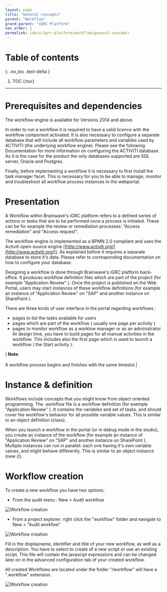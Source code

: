 ```yaml
---
layout: page
title: "General concepts"
parent: "Workflow"
grand_parent: "iGRC Platform"
nav_order: 1
permalink: /docs/igrc-platform/workflow/general-concept/
---
```


# Table of contents
{: .no_toc .text-delta }

1. TOC
{:toc}
---

# Prerequisites and dependencies

The workflow engine is available for Versions 2014 and above.     

In order to run a workflow it is required to have a valid licence with the workflow component activated. It is also necessary to configure a separate database that will include all workflow parameters and variables used by ACTIVITI (the underlying workflow engine). Please see the following Documentation for more information on configuring the ACTIVITI database. As it is the case for the product the only databases supported are SQL server, Oracle and Postgres.    

Finally, before implementing a workflow it is necessary to first install the task manager facet. This is necessary for you to be able to manage, monitor and troubleshoot all workflow process instances in the webportal.    

# Presentation

A Workflow within Brainwave's iGRC platform refers to a defined series of actions or tasks that are to be performed once a process is initiated. These can be for example the review or remediation processes: "Access remediation" and "Access request".   

The workflow engine is implemented as a BPMN 2.0 compliant and uses the Activiti open-source engine ([http://www.activiti.org/](http://www.activiti.org/)). As explained before it requires a separate database to store it's data. Please refer to corresponding documentation on how to configure your database.      

Designing a workflow is done through Brainwave's iGRC platform back-office. It produces workflow definition files which are part of the project (for exemple "Application Review" ). Once the project is published on the Web Portal, users may start instances of these workflow definitions (for example an instance of "Application Review" on "SAP" and another instance on SharePoint ).     

There are three kinds of user interface in the portal regarding workflows :     

- pages to list the tasks available for users
- pages which are part of the workflow ( usually one page per activity )
- pages to monitor workflow as a worklow manager or as an administrator  
At design time, you have to build pages for all manual activities in the workflow. This includes also the first page which is used to launch a workflow ( the Start activity ).

| **Note**: <br><br> A workflow process begins and finishes with the same timeslot.|

# Instance & definition

Workflows include concepts that you might know from object oriented programming. The .workflow file is a workflow definition (for exemple "Application Review" ). It contains the variables and set of tasks, and should cover the workflow's behavior for all possible variable values. This is similar to an object definition (class).   

When you launch a workflow in the portal (or in debug mode in the studio), you create an instance of the workflow (for example an instance of "Application Review" on "SAP" and another instance on SharePoint ). Multiple instances can run in parallel: each one having it's own variable values, and might behave differently. This is similar to an object instance (new ()).     

# Workflow creation

To create a new workflow you have two options:   

- From the audit menu : New \> Audit workflow   

![Workflow creation](../images/NewWF.png "Workflow creation")   

- From a project explorer:  right click the "workflow" folder and navigate to New \> "Audit workfow"    

![Workflow creation](../images/WF_creation.png "Workflow creation")     

Fill in the displayname, identifier and title of your new workflow, as well as a description. You have to select to create of a new script or use an existing script. This file will contain the javascipt expressions and can be changed later on in the advanced configuration tab of your created workflow.    

All created Workflows are located under the folder "/workflow" will have a ".workflow" extension.   

![Workflow creation](../images/WF_creationNew.png "Workflow creation")     
